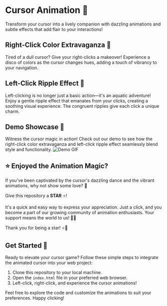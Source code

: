 # Cursor Animation 💫

Transform your cursor into a lively companion with dazzling animations and subtle effects that add flair to your interactions!

## Right-Click Color Extravaganza 🌈

Tired of a dull cursor? Give your right-clicks a makeover! Experience a disco of colors as the cursor changes hues, adding a touch of vibrancy to your navigation.

## Left-Click Ripple Effect 🌊

Left-clicking is no longer just a basic action—it's an aquatic adventure! Enjoy a gentle ripple effect that emanates from your clicks, creating a soothing visual experience. The congruent ripples give each click a unique charm.

## Demo Showcase 🚀

Witness the cursor magic in action! Check out our demo to see how the right-click color extravaganza and left-click ripple effect seamlessly blend style and functionality.
![Demo GIF](assets/demos.gif)

## ⭐ Enjoyed the Animation Magic?
If you've been captivated by the cursor's dazzling dance and the vibrant animations, why not show some love? 💖

Give this repository a **STAR** ⭐!

It's a quick and easy way to express your appreciation. Just a click, and you become a part of our growing community of animation enthusiasts. Your support means the world to us! 🚀✨

Thank you for being a star! ⭐🌟


## Get Started 🚀

Ready to elevate your cursor game? Follow these simple steps to integrate the animated cursor into your web project:

1. Clone this repository to your local machine.
2. Open the `index.html` file in your preferred web browser.
3. Left-click, right-click, and experience the cursor animations!

Feel free to explore the code and customize the animations to suit your preferences. Happy clicking!
